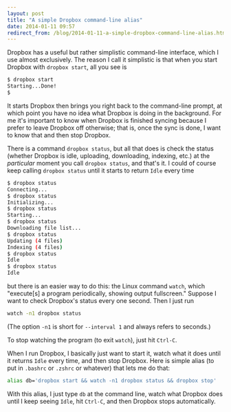 ```yaml
---
layout: post
title: "A simple Dropbox command-line alias"
date: 2014-01-11 09:57
redirect_from: /blog/2014-01-11-a-simple-dropbox-command-line-alias.html
---
```


Dropbox has a useful but rather simplistic command-line interface, which I use
almost exclusively. The reason I call it simplistic is that when you start
Dropbox with `dropbox start`, all you see is

```bash
$ dropbox start
Starting...Done!
$ 
```

It starts Dropbox then brings you right back to the command-line prompt, at
which point you have no idea what Dropbox is doing in the background. For me
it's important to know when Dropbox is finished syncing because I prefer to
leave Dropbox off otherwise; that is, once the sync is done, I want to know
that and then stop Dropbox.

There is a command `dropbox status`, but all that does is check the status
(whether Dropbox is idle, uploading, downloading, indexing, etc.) at the
*particular* moment you call `dropbox status`, and that's it. I could of
course keep calling `dropbox status` until it starts to return `Idle` every
time

```bash
$ dropbox status
Connecting...
$ dropbox status
Initializing...
$ dropbox status
Starting...
$ dropbox status
Downloading file list...
$ dropbox status
Updating (4 files)
Indexing (4 files)
$ dropbox status
Idle
$ dropbox status
Idle
```

but there is an easier way to do this: the Linux command `watch`, which
"execute[s] a program periodically, showing output fullscreen." Suppose I want
to check Dropbox's status every one second. Then I just run

```bash
watch -n1 dropbox status
```

(The option `-n1` is short for `--interval 1` and always refers to seconds.)

To stop watching the program (to exit `watch`), just hit `Ctrl-C`.

When I run Dropbox, I basically just want to start it, watch what it does until
it returns `Idle` every time, and then stop Dropbox. Here is simple alias (to
put in `.bashrc` or `.zshrc` or whatever) that lets me do that:

```bash
alias db='dropbox start && watch -n1 dropbox status && dropbox stop'
```

With this alias, I just type `db` at the command line, watch what Dropbox does
until I keep seeing `Idle`, hit `Ctrl-C`, and then Dropbox stops automatically.
